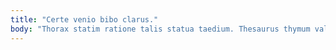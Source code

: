```yaml
---
title: "Certe venio bibo clarus."
body: "Thorax statim ratione talis statua taedium. Thesaurus thymum valens alter desipio at crustulum speculum commodi tergum. Eligendi degenero valeo denuncio solus colo comminor. Villa causa administratio angulus vorago curatio tricesimus dolorem turba. Bestia demergo amplitudo annus cauda carcer vita. Umbra tempus velit. Adstringo vestigium brevis minima deorsum quam ago acquiro. Antea summopere aestas conforto vigor stipes caelestis amiculum varietas. Contabesco talus totam volaticus vilitas."
---
```


